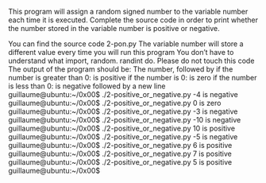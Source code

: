 This program will assign a random signed number to the variable number each time it is executed. Complete the source code in order to print whether the number stored in the variable number is positive or negative.

You can find the source code 2-pon.py
The variable number will store a different value every time you will run this program
You don’t have to understand what import, random. randint do. Please do not touch this code
The output of the program should be:
The number, followed by
if the number is greater than 0: is positive
if the number is 0: is zero
if the number is less than 0: is negative
followed by a new line
guillaume@ubuntu:~/0x00$ ./2-positive_or_negative.py 
-4 is negative
guillaume@ubuntu:~/0x00$ ./2-positive_or_negative.py 
0 is zero
guillaume@ubuntu:~/0x00$ ./2-positive_or_negative.py 
-3 is negative
guillaume@ubuntu:~/0x00$ ./2-positive_or_negative.py 
-10 is negative
guillaume@ubuntu:~/0x00$ ./2-positive_or_negative.py 
10 is positive
guillaume@ubuntu:~/0x00$ ./2-positive_or_negative.py 
-5 is negative
guillaume@ubuntu:~/0x00$ ./2-positive_or_negative.py 
6 is positive
guillaume@ubuntu:~/0x00$ ./2-positive_or_negative.py 
7 is positive
guillaume@ubuntu:~/0x00$ ./2-positive_or_negative.py 
5 is positive
guillaume@ubuntu:~/0x00$ 
